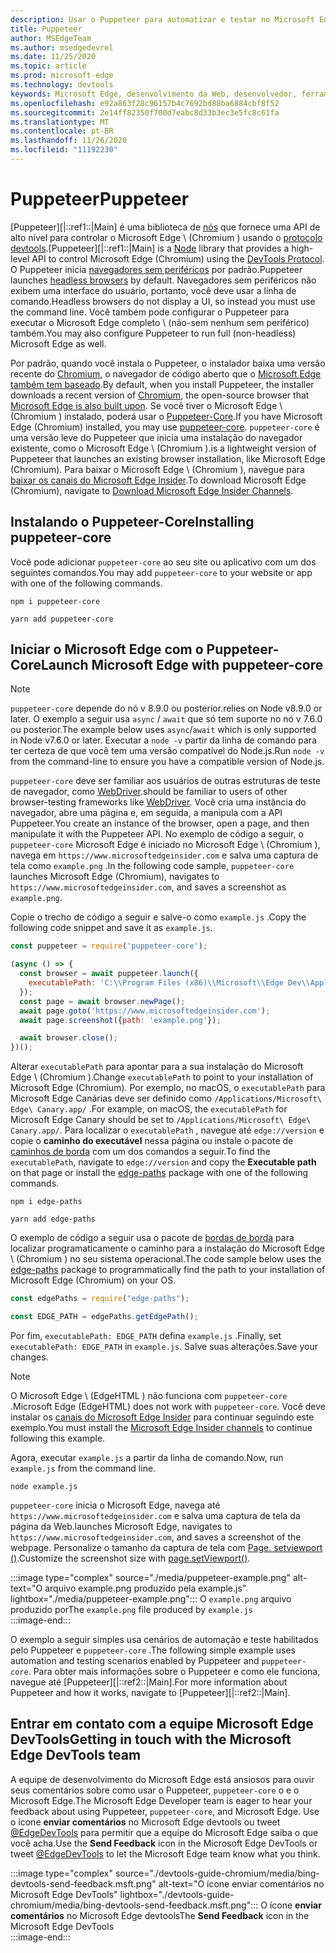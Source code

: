 ```yaml
---
description: Usar o Puppeteer para automatizar e testar no Microsoft Edge
title: Puppeteer
author: MSEdgeTeam
ms.author: msedgedevrel
ms.date: 11/25/2020
ms.topic: article
ms.prod: microsoft-edge
ms.technology: devtools
keywords: Microsoft Edge, desenvolvimento da Web, desenvolvedor, ferramentas, automação, teste
ms.openlocfilehash: e92a863f28c96157b4c7692bd88ba6884cbf8f52
ms.sourcegitcommit: 2e14ff82350f700d7eabc8d33b3ec3e5fc8c61fa
ms.translationtype: MT
ms.contentlocale: pt-BR
ms.lasthandoff: 11/26/2020
ms.locfileid: "11192230"
---
```

# <span data-ttu-id="04305-104">Puppeteer</span><span class="sxs-lookup"><span data-stu-id="04305-104">Puppeteer</span></span>  

<span data-ttu-id="04305-105">[Puppeteer][|::ref1::|Main] é uma biblioteca de [nós][NodejsMain] que fornece uma API de alto nível para controlar o Microsoft Edge \ (Chromium \) usando o [protocolo devtools][GithubChromedevtoolsProtocol].</span><span class="sxs-lookup"><span data-stu-id="04305-105">[Puppeteer][|::ref1::|Main] is a [Node][NodejsMain] library that provides a high-level API to control Microsoft Edge \(Chromium\) using the [DevTools Protocol][GithubChromedevtoolsProtocol].</span></span>  <span data-ttu-id="04305-106">O Puppeteer inicia [navegadores sem periféricos][WikiHeadlessBrowser] por padrão.</span><span class="sxs-lookup"><span data-stu-id="04305-106">Puppeteer launches [headless browsers][WikiHeadlessBrowser] by default.</span></span>  <span data-ttu-id="04305-107">Navegadores sem periféricos não exibem uma interface do usuário, portanto, você deve usar a linha de comando.</span><span class="sxs-lookup"><span data-stu-id="04305-107">Headless browsers do not display a UI, so instead you must use the command line.</span></span>  <span data-ttu-id="04305-108">Você também pode configurar o Puppeteer para executar o Microsoft Edge completo \ (não-sem nenhum sem periférico) também.</span><span class="sxs-lookup"><span data-stu-id="04305-108">You may also configure Puppeteer to run full \(non-headless\) Microsoft Edge as well.</span></span>  

<span data-ttu-id="04305-109">Por padrão, quando você instala o Puppeteer, o instalador baixa uma versão recente do [Chromium][ChromiumHome], o navegador de código aberto que o [Microsoft Edge também tem baseado][MicrosoftBlogsWindowsExperience20181206].</span><span class="sxs-lookup"><span data-stu-id="04305-109">By default, when you install Puppeteer, the installer downloads a recent version of [Chromium][ChromiumHome], the open-source browser that [Microsoft Edge is also built upon][MicrosoftBlogsWindowsExperience20181206].</span></span>  <span data-ttu-id="04305-110">Se você tiver o Microsoft Edge \ (Chromium \) instalado, poderá usar o [Puppeteer-Core][PuppeteerApivscore].</span><span class="sxs-lookup"><span data-stu-id="04305-110">If you have Microsoft Edge \(Chromium\) installed, you may use [puppeteer-core][PuppeteerApivscore].</span></span>  `puppeteer-core` <span data-ttu-id="04305-111">é uma versão leve do Puppeteer que inicia uma instalação do navegador existente, como o Microsoft Edge \ (Chromium \).</span><span class="sxs-lookup"><span data-stu-id="04305-111">is a lightweight version of Puppeteer that launches an existing browser installation, like Microsoft Edge \(Chromium\).</span></span>  <span data-ttu-id="04305-112">Para baixar o Microsoft Edge \ (Chromium \), navegue para [baixar os canais do Microsoft Edge Insider][MicrosoftedgeinsiderDownload].</span><span class="sxs-lookup"><span data-stu-id="04305-112">To download Microsoft Edge \(Chromium\), navigate to [Download Microsoft Edge Insider Channels][MicrosoftedgeinsiderDownload].</span></span>  

## <span data-ttu-id="04305-113">Instalando o Puppeteer-Core</span><span class="sxs-lookup"><span data-stu-id="04305-113">Installing puppeteer-core</span></span>  

<span data-ttu-id="04305-114">Você pode adicionar `puppeteer-core` ao seu site ou aplicativo com um dos seguintes comandos.</span><span class="sxs-lookup"><span data-stu-id="04305-114">You may add `puppeteer-core` to your website or app with one of the following commands.</span></span>  

```shell
npm i puppeteer-core
```  

```shell
yarn add puppeteer-core
```  

## <span data-ttu-id="04305-115">Iniciar o Microsoft Edge com o Puppeteer-Core</span><span class="sxs-lookup"><span data-stu-id="04305-115">Launch Microsoft Edge with puppeteer-core</span></span>  

> [!NOTE]
> `puppeteer-core` <span data-ttu-id="04305-116">depende do nó v 8.9.0 ou posterior.</span><span class="sxs-lookup"><span data-stu-id="04305-116">relies on Node v8.9.0 or later.</span></span>  <span data-ttu-id="04305-117">O exemplo a seguir usa `async` / `await` que só tem suporte no nó v 7.6.0 ou posterior.</span><span class="sxs-lookup"><span data-stu-id="04305-117">The example below uses `async`/`await` which is only supported in Node v7.6.0 or later.</span></span>  <span data-ttu-id="04305-118">Executar a `node -v` partir da linha de comando para ter certeza de que você tem uma versão compatível do Node.js.</span><span class="sxs-lookup"><span data-stu-id="04305-118">Run `node -v` from the command-line to ensure you have a compatible version of Node.js.</span></span>  

`puppeteer-core` <span data-ttu-id="04305-119">deve ser familiar aos usuários de outras estruturas de teste de navegador, como [WebDriver][WebDriverEdgehtmlMain].</span><span class="sxs-lookup"><span data-stu-id="04305-119">should be familiar to users of other browser-testing frameworks like [WebDriver][WebDriverEdgehtmlMain].</span></span>  <span data-ttu-id="04305-120">Você cria uma instância do navegador, abre uma página e, em seguida, a manipula com a API Puppeteer.</span><span class="sxs-lookup"><span data-stu-id="04305-120">You create an instance of the browser, open a page, and then manipulate it with the Puppeteer API.</span></span>  <span data-ttu-id="04305-121">No exemplo de código a seguir, o `puppeteer-core` Microsoft Edge é iniciado no Microsoft Edge \ (Chromium \), navega em `https://www.microsoftedgeinsider.com` e salva uma captura de tela como `example.png` .</span><span class="sxs-lookup"><span data-stu-id="04305-121">In the following code sample, `puppeteer-core` launches Microsoft Edge \(Chromium\), navigates to `https://www.microsoftedgeinsider.com`, and saves a screenshot as `example.png`.</span></span>  

<span data-ttu-id="04305-122">Copie o trecho de código a seguir e salve-o como `example.js` .</span><span class="sxs-lookup"><span data-stu-id="04305-122">Copy the following code snippet and save it as `example.js`.</span></span>  

```javascript
const puppeteer = require('puppeteer-core');

(async () => {
  const browser = await puppeteer.launch({
    executablePath: 'C:\\Program Files (x86)\\Microsoft\\Edge Dev\\Application\\msedge.exe'
  });
  const page = await browser.newPage();
  await page.goto('https://www.microsoftedgeinsider.com');
  await page.screenshot({path: 'example.png'});

  await browser.close();
})();
```  

<span data-ttu-id="04305-123">Alterar `executablePath` para apontar para a sua instalação do Microsoft Edge \ (Chromium \).</span><span class="sxs-lookup"><span data-stu-id="04305-123">Change `executablePath` to point to your installation of Microsoft Edge \(Chromium\).</span></span>  <span data-ttu-id="04305-124">Por exemplo, no macOS, o `executablePath` para Microsoft Edge Canárias deve ser definido como `/Applications/Microsoft\ Edge\ Canary.app/` .</span><span class="sxs-lookup"><span data-stu-id="04305-124">For example, on macOS, the `executablePath` for Microsoft Edge Canary should be set to `/Applications/Microsoft\ Edge\ Canary.app/`.</span></span>  <span data-ttu-id="04305-125">Para localizar o `executablePath` , navegue até `edge://version` e copie o **caminho do executável** nessa página ou instale o pacote de [caminhos de borda][npmEdgePaths] com um dos comandos a seguir.</span><span class="sxs-lookup"><span data-stu-id="04305-125">To find the `executablePath`, navigate to `edge://version` and copy the **Executable path** on that page or install the [edge-paths][npmEdgePaths] package with one of the following commands.</span></span>  

```shell
npm i edge-paths
```  

```shell
yarn add edge-paths
```  
 
<span data-ttu-id="04305-126">O exemplo de código a seguir usa o pacote de [bordas de borda][npmEdgePaths] para localizar programaticamente o caminho para a instalação do Microsoft Edge \ (Chromium \) no seu sistema operacional.</span><span class="sxs-lookup"><span data-stu-id="04305-126">The code sample below uses the [edge-paths][npmEdgePaths] package to programmatically find the path to your installation of Microsoft Edge \(Chromium\) on your OS.</span></span>

```javascript
const edgePaths = require("edge-paths");

const EDGE_PATH = edgePaths.getEdgePath();
```

<span data-ttu-id="04305-127">Por fim, `executablePath: EDGE_PATH` defina `example.js` .</span><span class="sxs-lookup"><span data-stu-id="04305-127">Finally, set `executablePath: EDGE_PATH` in `example.js`.</span></span>  <span data-ttu-id="04305-128">Salve suas alterações.</span><span class="sxs-lookup"><span data-stu-id="04305-128">Save your changes.</span></span>  

> [!NOTE]
> <span data-ttu-id="04305-129">O Microsoft Edge \ (EdgeHTML \) não funciona com `puppeteer-core` .</span><span class="sxs-lookup"><span data-stu-id="04305-129">Microsoft Edge \(EdgeHTML\) does not work with `puppeteer-core`.</span></span>  <span data-ttu-id="04305-130">Você deve instalar os [canais do Microsoft Edge Insider][MicrosoftedgeinsiderDownload] para continuar seguindo este exemplo.</span><span class="sxs-lookup"><span data-stu-id="04305-130">You must install the [Microsoft Edge Insider channels][MicrosoftedgeinsiderDownload] to continue following this example.</span></span>  

<span data-ttu-id="04305-131">Agora, executar `example.js` a partir da linha de comando.</span><span class="sxs-lookup"><span data-stu-id="04305-131">Now, run `example.js` from the command line.</span></span>  

```shell
node example.js
```  

`puppeteer-core` <span data-ttu-id="04305-132">inicia o Microsoft Edge, navega até `https://www.microsoftedgeinsider.com` e salva uma captura de tela da página da Web.</span><span class="sxs-lookup"><span data-stu-id="04305-132">launches Microsoft Edge, navigates to `https://www.microsoftedgeinsider.com`, and saves a screenshot of the webpage.</span></span>  <span data-ttu-id="04305-133">Personalize o tamanho da captura de tela com [Page. setviewport ()][PuppeteerApipagesetviewport].</span><span class="sxs-lookup"><span data-stu-id="04305-133">Customize the screenshot size with [page.setViewport()][PuppeteerApipagesetviewport].</span></span>  

:::image type="complex" source="./media/puppeteer-example.png" alt-text="O arquivo example.png produzido pela example.js" lightbox="./media/puppeteer-example.png":::
   <span data-ttu-id="04305-135">O `example.png` arquivo produzido por</span><span class="sxs-lookup"><span data-stu-id="04305-135">The `example.png` file produced by</span></span> `example.js`  
:::image-end:::  

<span data-ttu-id="04305-136">O exemplo a seguir simples usa cenários de automação e teste habilitados pelo Puppeteer e `puppeteer-core` .</span><span class="sxs-lookup"><span data-stu-id="04305-136">The following simple example uses automation and testing scenarios enabled by Puppeteer and `puppeteer-core`.</span></span>  <span data-ttu-id="04305-137">Para obter mais informações sobre o Puppeteer e como ele funciona, navegue até [Puppeteer][|::ref2::|Main].</span><span class="sxs-lookup"><span data-stu-id="04305-137">For more information about Puppeteer and how it works, navigate to [Puppeteer][|::ref2::|Main].</span></span>  

## <span data-ttu-id="04305-138">Entrar em contato com a equipe Microsoft Edge DevTools</span><span class="sxs-lookup"><span data-stu-id="04305-138">Getting in touch with the Microsoft Edge DevTools team</span></span>  

<span data-ttu-id="04305-139">A equipe de desenvolvimento do Microsoft Edge está ansiosos para ouvir seus comentários sobre como usar o Puppeteer, `puppeteer-core` o e o Microsoft Edge.</span><span class="sxs-lookup"><span data-stu-id="04305-139">The Microsoft Edge Developer team is eager to hear your feedback about using Puppeteer, `puppeteer-core`, and Microsoft Edge.</span></span>  <span data-ttu-id="04305-140">Use o ícone **enviar comentários** no Microsoft Edge devtools ou tweet [@EdgeDevTools][TwitterIntentTweetEdgedevtools] para permitir que a equipe do Microsoft Edge saiba o que você acha.</span><span class="sxs-lookup"><span data-stu-id="04305-140">Use the **Send Feedback** icon in the Microsoft Edge DevTools or tweet [@EdgeDevTools][TwitterIntentTweetEdgedevtools] to let the Microsoft Edge team know what you think.</span></span>  


:::image type="complex" source="./devtools-guide-chromium/media/bing-devtools-send-feedback.msft.png" alt-text="O ícone enviar comentários no Microsoft Edge DevTools" lightbox="./devtools-guide-chromium/media/bing-devtools-send-feedback.msft.png":::
   <span data-ttu-id="04305-142">O ícone **enviar comentários** no Microsoft Edge devtools</span><span class="sxs-lookup"><span data-stu-id="04305-142">The **Send Feedback** icon in the Microsoft Edge DevTools</span></span>  
:::image-end:::  

<!--## See also  

*   [WebDriver (Chromium)][WebdriverChromiumMain]  
*   [WebDriver (EdgeHTML)][WebdriverEdgehtmlMain]  
*   [Chrome DevTools Protocol Viewer on GitHub][GithubChromedevtoolsProtocol]  
*   [Microsoft Edge:  Making the web better through more open source collaboration on Microsoft Experience Blog][MicrosoftBlogsWindowsExperience20181206]  
*   [Download Microsoft Edge Insider Channels][MicrosoftedgeinsiderDownload]  
*   [Chromium on The Chromium Projects][ChromiumHome]  
*   [Node.js][NodejsMain]  
*   [Puppeteer][PuppeteerMain]  
*   [puppeteer vs. puppeteer-core][PuppeteerApivscore]  
*   [page.setViewport() on Puppeteer][PuppeteerApipagesetviewport]  
*   [Headless browser on Wikipedia][WikiHeadlessBrowser]  -->  

<!-- links -->  

[WebdriverChromiumMain]: ./webdriver-chromium "WebDriver (Chromium) | Documentos da Microsoft"  
[WebdriverEdgehtmlMain]: ./webdriver.md "WebDriver (EdgeHTML) | Documentos da Microsoft"  

[GithubChromedevtoolsProtocol]: https://chromedevtools.github.io/devtools-protocol "Visualizador de protocolo do Chrome DevTools | GitHub"  

[MicrosoftBlogsWindowsExperience20181206]: https://blogs.windows.com/windowsexperience/2018/12/06/microsoft-edge-making-the-web-better-through-more-open-source-collaboration "Microsoft Edge: aprimorar a Web por meio de mais colaboração de fonte aberta | Blog de experiência da Microsoft"  

[MicrosoftedgeinsiderDownload]: https://www.microsoftedgeinsider.com/download "Baixar canais do Microsoft Edge Insider"  

[ChromiumHome]: https://www.chromium.org/Home "Chromium | Projetos do Chromium"  

[NodejsMain]: https://nodejs.org "Node.js"  

[npmEdgePaths]: https://www.npmjs.com/package/edge-paths "Caminhos de borda | NPM"  

[PuppeteerMain]: https://pptr.dev "Puppeteer"  
[PuppeteerApivscore]: https://pptr.dev/#?product=Puppeteer&version=v2.0.0&show=api-puppeteer-vs-puppeteer-core "Puppeteer versus Puppeteer-Core | Puppeteer"  
[PuppeteerApipagesetviewport]: https://pptr.dev/#?product=Puppeteer&version=v2.0.0&show=api-pagesetviewportviewport "Page. setviewport (visor) | Puppeteer"  

[TwitterIntentTweetEdgedevtools]: https://twitter.com/intent/tweet?text=@EdgeDevTools "@EdgeDevTools-poste um tweet | Twitter"  

[WikiHeadlessBrowser]: https://en.wikipedia.org/wiki/Headless_browser "Navegador sem periféricos | Wikipédia"  
